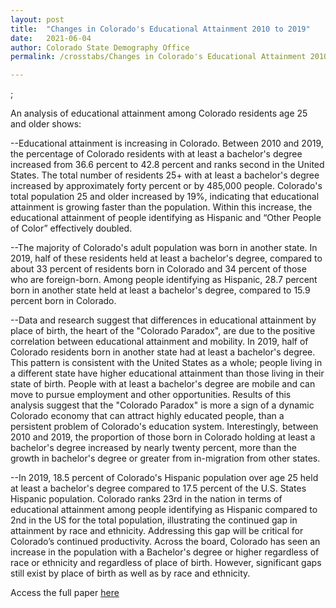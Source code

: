 ```yaml
---
layout: post
title:  "Changes in Colorado's Educational Attainment 2010 to 2019"
date:   2021-06-04
author: Colorado State Demography Office
permalink: /crosstabs/Changes in Colorado's Educational Attainment 2010 to 2019/

---
```


<div><i src ="https://coloradodemography.github.io/images/AdobeStock_291771935.jpeg" width="100%"></i></div>;
<br>

An analysis of educational attainment among Colorado residents age 25 and older shows:

--Educational attainment is increasing in Colorado.  Between 2010 and 2019, the percentage of Colorado residents with at least a bachelor's degree increased from 36.6 percent to 42.8 percent and ranks second in the United States.  The total number of residents 25+ with at least a bachelor's degree increased by approximately forty percent or by 485,000 people. Colorado's total population 25 and older increased by 19%, indicating that educational attainment is growing faster than the population. Within this increase, the educational attainment of people identifying as Hispanic and “Other People of Color” effectively doubled. 

--The majority of Colorado's adult population was born in another state.  In 2019, half of these residents held at least a bachelor's degree, compared to about 33 percent of residents born in Colorado and 34 percent of those who are foreign-born.  Among people identifying as Hispanic, 28.7 percent born in another state held at least a bachelor's degree, compared to 15.9 percent born in Colorado.  

--Data and research suggest that differences in educational attainment by place of birth, the heart of the "Colorado Paradox", are due to the positive correlation between educational attainment and mobility.  In 2019, half of Colorado residents born in another state had at least a bachelor's degree.  This pattern is consistent with the United States as a whole; people living in a different state have higher educational attainment than those living in their state of birth.  People with at least a bachelor's degree are mobile and can move to pursue employment and other opportunities.  Results of this analysis suggest that the "Colorado Paradox" is more a sign of a dynamic Colorado economy 
that can attract highly educated people, than a persistent problem of Colorado's education system.  Interestingly, between 2010 and 2019, the proportion of those born in Colorado holding at least a bachelor's degree increased by nearly twenty percent, more than the growth in bachelor's degree or greater from in-migration from other states.  

--In 2019, 18.5 percent of Colorado's Hispanic population over age 25 held at least a bachelor's degree compared to 17.5 percent of the U.S. States Hispanic population.  Colorado ranks 23rd in the nation in terms of educational attainment among people identifying as Hispanic compared to 2nd in the US for the total population, illustrating the continued gap in attainment by race and ethnicity.  Addressing this gap will be critical for Colorado’s continued productivity.  Across the board, Colorado has seen an increase in the population with a Bachelor's degree or higher regardless of race or ethnicity and regardless of place of birth. However, significant gaps still exist by place of birth as well as by race and ethnicity.


Access the full paper [here](https://drive.google.com/uc?export=download10xsjPoC0YFR5wr43hgLSt1X_PnRLQfXpg)

